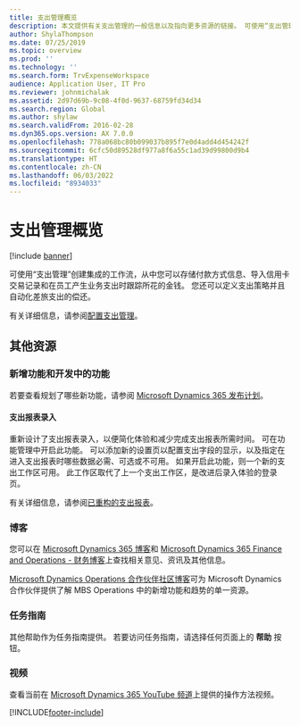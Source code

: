 ```yaml
---
title: 支出管理概览
description: 本文提供有关支出管理的一般信息以及指向更多资源的链接。 可使用“支出管理”创建集成的工作流，从中您可以存储付款方式信息、导入信用卡交易记录和在员工产生业务支出时跟踪所花的金钱。
author: ShylaThompson
ms.date: 07/25/2019
ms.topic: overview
ms.prod: ''
ms.technology: ''
ms.search.form: TrvExpenseWorkspace
audience: Application User, IT Pro
ms.reviewer: johnmichalak
ms.assetid: 2d97d69b-9c08-4f0d-9637-68759fd34d34
ms.search.region: Global
ms.author: shylaw
ms.search.validFrom: 2016-02-28
ms.dyn365.ops.version: AX 7.0.0
ms.openlocfilehash: 778a068bc80b099037b895f7e0d4add4d454242f
ms.sourcegitcommit: 6cfc50d89528df977a8f6a55c1ad39d99800d9b4
ms.translationtype: HT
ms.contentlocale: zh-CN
ms.lasthandoff: 06/03/2022
ms.locfileid: "8934033"
---
```

# <a name="expense-management-overview"></a>支出管理概览

[!include [banner](../includes/banner.md)]

可使用“支出管理”创建集成的工作流，从中您可以存储付款方式信息、导入信用卡交易记录和在员工产生业务支出时跟踪所花的金钱。 您还可以定义支出策略并且自动化差旅支出的偿还。

有关详细信息，请参阅[配置支出管理](plan-expense-management.md)。

## <a name="additional-resources"></a>其他资源

### <a name="whats-new-and-in-development"></a>新增功能和开发中的功能

若要查看规划了哪些新功能，请参阅 [Microsoft Dynamics 365 发布计划](/dynamics365/release-plans/)。

#### <a name="expense-report-entry"></a>支出报表录入

重新设计了支出报表录入，以便简化体验和减少完成支出报表所需时间。 可在功能管理中开启此功能。 可以添加新的设置页以配置支出字段的显示，以及指定在进入支出报表时哪些数据必需、可选或不可用。 如果开启此功能，则一个新的支出工作区可用。 此工作区取代了上一个支出工作区，是改进后录入体验的登录页。

有关详细信息，请参阅[已重构的支出报表](ExpenseWorkspaceNew.md)。

### <a name="blogs"></a>博客

您可以在 [Microsoft Dynamics 365 博客](https://community.dynamics.com/b/msftdynamicsblog?c=Enterprise)和 [Microsoft Dynamics 365 Finance and Operations - 财务博客](https://community.dynamics.com/365/financeandoperations/b/financials)上查找相关意见、资讯及其他信息。

[Microsoft Dynamics Operations 合作伙伴社区博客](https://community.dynamics.com/partner/b/operationspartnercommunityblog)可为 Microsoft Dynamics 合作伙伴提供了解 MBS Operations 中的新增功能和趋势的单一资源。

### <a name="task-guides"></a>任务指南

其他帮助作为任务指南提供。 若要访问任务指南，请选择任何页面上的 **帮助** 按钮。

### <a name="videos"></a>视频

查看当前在 [Microsoft Dynamics 365 YouTube 频道](https://www.youtube.com/channel/UCJGCg4rB3QSs8y_1FquelBQ)上提供的操作方法视频。


[!INCLUDE[footer-include](../includes/footer-banner.md)]
